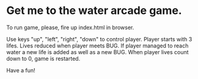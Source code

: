 Get me to the water arcade game.
=================================

To run game, please, fire up index.html in browser.

Use keys "up", "left", "right", "down" to control player.
Player starts with 3 lifes. Lives reduced when player meets BUG.
If player managed to reach water a new life is added as well as a new BUG.
When player lives count down to 0, game is restarted.

Have a fun!

